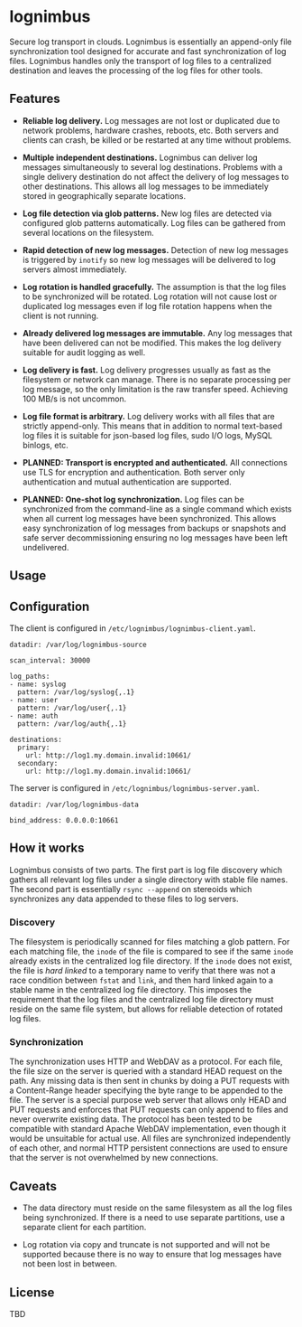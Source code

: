 lognimbus
=========

Secure log transport in clouds. Lognimbus is essentially an
append-only file synchronization tool designed for accurate and fast
synchronization of log files. Lognimbus handles only the transport of
log files to a centralized destination and leaves the processing of
the log files for other tools.

Features
--------

 - **Reliable log delivery.** Log messages are not lost or duplicated
   due to network problems, hardware crashes, reboots, etc. Both
   servers and clients can crash, be killed or be restarted at any
   time without problems.
   
 - **Multiple independent destinations.** Lognimbus can deliver log
   messages simultaneously to several log destinations. Problems with
   a single delivery destination do not affect the delivery of log
   messages to other destinations. This allows all log messages to be
   immediately stored in geographically separate locations.
   
 - **Log file detection via glob patterns.** New log files are
   detected via configured glob patterns automatically. Log files can
   be gathered from several locations on the filesystem.
   
 - **Rapid detection of new log messages.** Detection of new log
   messages is triggered by `inotify` so new log messages will be
   delivered to log servers almost immediately.
   
 - **Log rotation is handled gracefully.** The assumption is that the
   log files to be synchronized will be rotated. Log rotation will not
   cause lost or duplicated log messages even if log file rotation
   happens when the client is not running.
   
 - **Already delivered log messages are immutable.** Any log messages
   that have been delivered can not be modified. This makes the log
   delivery suitable for audit logging as well.
   
 - **Log delivery is fast.** Log delivery progresses usually as fast
   as the filesystem or network can manage. There is no separate
   processing per log message, so the only limitation is the raw
   transfer speed. Achieving 100 MB/s is not uncommon.

 - **Log file format is arbitrary.** Log delivery works with all files
   that are strictly append-only. This means that in addition to
   normal text-based log files it is suitable for json-based log
   files, sudo I/O logs, MySQL binlogs, etc.
   
 - **PLANNED: Transport is encrypted and authenticated.** All
   connections use TLS for encryption and authentication. Both server
   only authentication and mutual authentication are supported.

 - **PLANNED: One-shot log synchronization.** Log files can be
   synchronized from the command-line as a single command which exists
   when all current log messages have been synchronized. This allows
   easy synchronization of log messages from backups or snapshots and
   safe server decommissioning ensuring no log messages have been
   left undelivered.

Usage
-----

Configuration
-------------

The client is configured in `/etc/lognimbus/lognimbus-client.yaml`.

    datadir: /var/log/lognimbus-source
    
    scan_interval: 30000
    
    log_paths:
    - name: syslog
      pattern: /var/log/syslog{,.1}
    - name: user
      pattern: /var/log/user{,.1}
    - name: auth
      pattern: /var/log/auth{,.1}

    destinations:
      primary:
        url: http://log1.my.domain.invalid:10661/
      secondary:
        url: http://log1.my.domain.invalid:10661/
    
The server is configured in `/etc/lognimbus/lognimbus-server.yaml`.

    datadir: /var/log/lognimbus-data
    
    bind_address: 0.0.0.0:10661

How it works
------------

Lognimbus consists of two parts. The first part is log file discovery
which gathers all relevant log files under a single directory with
stable file names. The second part is essentially `rsync --append` on
stereoids which synchronizes any data appended to these files to log
servers.

### Discovery

The filesystem is periodically scanned for files matching a glob
pattern. For each matching file, the `inode` of the file is compared
to see if the same `inode` already exists in the centralized log file
directory. If the `inode` does not exist, the file is *hard linked* to
a temporary name to verify that there was not a race condition between
`fstat` and `link`, and then hard linked again to a stable name in the
centralized log file directory. This imposes the requirement that the
log files and the centralized log file directory must reside on the
same file system, but allows for reliable detection of rotated log
files.

### Synchronization

The synchronization uses HTTP and WebDAV as a protocol. For each file,
the file size on the server is queried with a standard HEAD request on
the path. Any missing data is then sent in chunks by doing a PUT
requests with a Content-Range header specifying the byte range to be
appended to the file. The server is a special purpose web server that
allows only HEAD and PUT requests and enforces that PUT requests can
only append to files and never overwrite existing data. The protocol
has been tested to be compatible with standard Apache WebDAV
implementation, even though it would be unsuitable for actual use. All
files are synchronized independently of each other, and normal HTTP
persistent connections are used to ensure that the server is not
overwhelmed by new connections.

Caveats
-------

 - The data directory must reside on the same filesystem as all the
   log files being synchronized. If there is a need to use separate
   partitions, use a separate client for each partition.
   
 - Log rotation via copy and truncate is not supported and will not be
   supported because there is no way to ensure that log messages have
   not been lost in between.
   
License
-------

TBD
